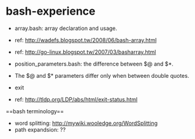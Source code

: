 bash-experience
===============

* array.bash: array declaration and usage.
 * ref: http://wadefs.blogspot.tw/2008/06/bash-array.html
 * ref: http://go-linux.blogspot.tw/2007/03/basharray.html

* position_parameters.bash: the difference between $@ and $*.
 * The $@ and $* parameters differ only when between double quotes.
* exit
 * ref: http://tldp.org/LDP/abs/html/exit-status.html

==bash terminology==
* word splitting: http://mywiki.wooledge.org/WordSplitting
* path expandsion: ??
